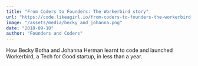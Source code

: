 ```yaml
---
title: "From Coders to Founders: The Workerbird story"
url: "https://code.likeagirl.io/from-coders-to-founders-the-workerbird-story-d62a1cb01c98/"
image: "/assets/media/becky_and_johanna.png"
date: "2018-09-10"
author: "Founders and Coders"
---
```


How Becky Botha and Johanna Herman learnt to code and launched Workerbird, a Tech for Good startup, in less than a year.

<!-- excerpt -->
